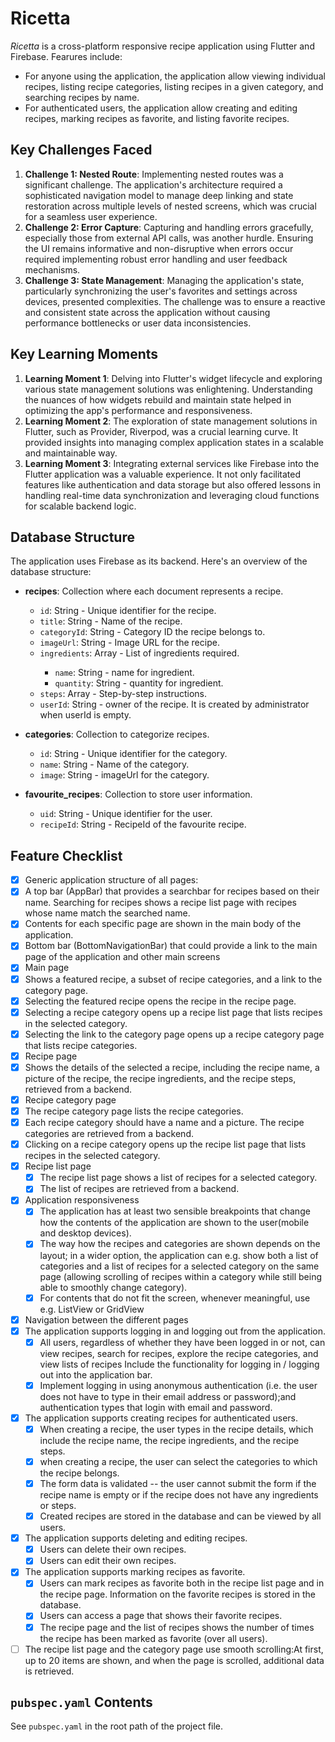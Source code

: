 # Ricetta
*Ricetta* is a cross-platform responsive recipe application using Flutter and Firebase. Fearures include:
* For anyone using the application, the application allow viewing individual recipes, listing recipe categories, listing recipes in a given category, and searching recipes by name. 
* For authenticated users, the application allow creating and editing recipes, marking recipes as favorite, and listing favorite recipes.

## Key Challenges Faced

1. **Challenge 1: Nested Route**: Implementing nested routes was a significant challenge. The application's architecture required a sophisticated navigation model to manage deep linking and state restoration across multiple levels of nested screens, which was crucial for a seamless user experience.
2. **Challenge 2: Error Capture**: Capturing and handling errors gracefully, especially those from external API calls, was another hurdle. Ensuring the UI remains informative and non-disruptive when errors occur required implementing robust error handling and user feedback mechanisms.
3. **Challenge 3: State Management**: Managing the application's state, particularly synchronizing the user's favorites and settings across devices, presented complexities. The challenge was to ensure a reactive and consistent state across the application without causing performance bottlenecks or user data inconsistencies.

## Key Learning Moments
1. **Learning Moment 1**: Delving into Flutter's widget lifecycle and exploring various state management solutions was enlightening. Understanding the nuances of how widgets rebuild and maintain state helped in optimizing the app's performance and responsiveness.
2. **Learning Moment 2**: The exploration of state management solutions in Flutter, such as Provider, Riverpod, was a crucial learning curve. It provided insights into managing complex application states in a scalable and maintainable way.
3. **Learning Moment 3**: Integrating external services like Firebase into the Flutter application was a valuable experience. It not only facilitated features like authentication and data storage but also offered lessons in handling real-time data synchronization and leveraging cloud functions for scalable backend logic.

## Database Structure

The application uses Firebase as its backend. Here's an overview of the database structure:
- **recipes**: Collection where each document represents a recipe.
  - `id`: String - Unique identifier for the recipe.
  - `title`: String - Name of the recipe.
  - `categoryId`: String - Category ID the recipe belongs to.
  - `imageUrl`: String - Image URL for the recipe.
  - `ingredients`: Array<Map> - List of ingredients required.
      - `name`: String - name for ingredient.
      - `quantity`: String - quantity for ingredient.
  - `steps`: Array<String> - Step-by-step instructions.
  - `userId`: String - owner of the recipe. It is created by administrator when userId is empty.
- **categories**: Collection to categorize recipes.
  - `id`: String - Unique identifier for the category.
  - `name`: String - Name of the category.
  - `image`: String - imageUrl for the category.

- **favourite_recipes**: Collection to store user information.
  - `uid`: String - Unique identifier for the user.
  - `recipeId`: String - RecipeId of the favourite recipe.

## Feature Checklist
* [x]  Generic application structure of all pages:
  * [x] A top bar (AppBar) that provides a searchbar for recipes based on their name. Searching for recipes shows a recipe list page with recipes whose name match the searched name.
  * [x] Contents for each specific page are shown in the main body of the application.
  * [x] Bottom bar (BottomNavigationBar) that could provide a link to the main page of the application and other main screens
* [x]  Main page
  * [x] Shows a featured recipe, a subset of recipe categories, and a link to the category page.
  * [x] Selecting the featured recipe opens the recipe in the recipe page.
  * [x] Selecting a recipe category opens up a recipe list page that lists recipes in the selected category.
  * [x] Selecting the link to the category page opens up a recipe category page that lists recipe categories.
* [x]  Recipe page
  * [x] Shows the details of the selected a recipe, including the recipe name, a picture of the recipe, the recipe ingredients, and the recipe steps, retrieved from a backend.
* [x]  Recipe category page
  * [x] The recipe category page lists the recipe categories.
  * [x] Each recipe category should have a name and a picture. The recipe categories are retrieved from a backend.
  * [x] Clicking on a recipe category opens up the recipe list page that lists recipes in the selected category.
* [x] Recipe list page
  * [x] The recipe list page shows a list of recipes for a selected category.
  * [x] The list of recipes are retrieved from a backend.
* [x] Application responsiveness
  * [x] The application has at least two sensible breakpoints that change how the contents of the application are shown to the user(mobile and desktop devices).
  * [x] The way how the recipes and categories are shown depends on the layout; in a wider option, the application can e.g. show both a list of categories and a list of recipes for a selected category on the same page (allowing scrolling of recipes within a category while still being able to smoothly change category).
  * [x] For contents that do not fit the screen, whenever meaningful, use e.g. ListView or GridView
* [x] Navigation between the different pages
* [x] The application supports logging in and logging out from the application.
  * [x] All users, regardless of whether they have been logged in or not, can view recipes, search for recipes, explore the recipe categories, and view lists of recipes
Include the functionality for logging in / logging out into the application bar.
  * [x] Implement logging in using anonymous authentication (i.e. the user does not have to type in their email address or password);and authentication types that login with email and password.
* [x] The application supports creating recipes for authenticated users.
  * [x] When creating a recipe, the user types in the recipe details, which include the recipe name, the recipe ingredients, and the recipe steps.
  * [x]  when creating a recipe, the user can select the categories to which the recipe belongs.
  * [x] The form data is validated -- the user cannot submit the form if the recipe name is empty or if the recipe does not have any ingredients or steps.
  * [x] Created recipes are stored in the database and can be viewed by all users.
* [x] The application supports deleting and editing recipes.
  * [x] Users can delete their own recipes.
  * [x] Users can edit their own recipes.
* [x] The application supports marking recipes as favorite.
  * [x] Users can mark recipes as favorite both in the recipe list page and in the recipe page. Information on the favorite recipes is stored in the database.
  * [x] Users can access a page that shows their favorite recipes.
  * [x] The recipe page and the list of recipes shows the number of times the recipe has been marked as favorite (over all users).
* [ ] The recipe list page and the category page use smooth scrolling:At first, up to 20 items are shown, and when the page is scrolled, additional data is retrieved.

## `pubspec.yaml` Contents
See `pubspec.yaml` in the root path of the project file.
